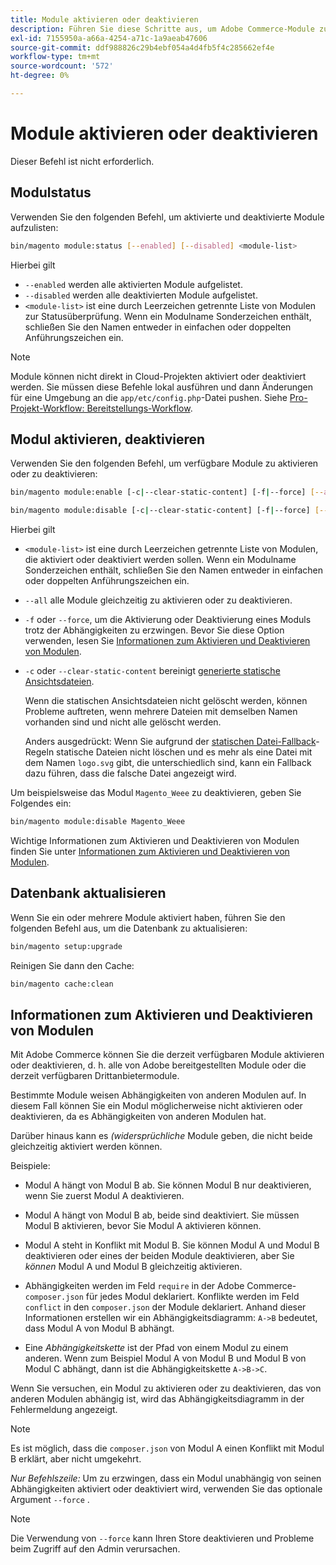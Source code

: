 ```yaml
---
title: Module aktivieren oder deaktivieren
description: Führen Sie diese Schritte aus, um Adobe Commerce-Module zu verwalten.
exl-id: 7155950a-a66a-4254-a71c-1a9aeab47606
source-git-commit: ddf988826c29b4ebf054a4d4fb5f4c285662ef4e
workflow-type: tm+mt
source-wordcount: '572'
ht-degree: 0%

---
```


# Module aktivieren oder deaktivieren

Dieser Befehl ist nicht erforderlich.

## Modulstatus

Verwenden Sie den folgenden Befehl, um aktivierte und deaktivierte Module aufzulisten:

```bash
bin/magento module:status [--enabled] [--disabled] <module-list>
```

Hierbei gilt

* `--enabled` werden alle aktivierten Module aufgelistet.
* `--disabled` werden alle deaktivierten Module aufgelistet.
* `<module-list>` ist eine durch Leerzeichen getrennte Liste von Modulen zur Statusüberprüfung. Wenn ein Modulname Sonderzeichen enthält, schließen Sie den Namen entweder in einfachen oder doppelten Anführungszeichen ein.

>[!NOTE]
>
>Module können nicht direkt in Cloud-Projekten aktiviert oder deaktiviert werden. Sie müssen diese Befehle lokal ausführen und dann Änderungen für eine Umgebung an die `app/etc/config.php`-Datei pushen. Siehe [Pro-Projekt-Workflow: Bereitstellungs-Workflow](https://experienceleague.adobe.com/docs/commerce-cloud-service/user-guide/architecture/pro-develop-deploy-workflow.html#deployment-workflow).

## Modul aktivieren, deaktivieren

Verwenden Sie den folgenden Befehl, um verfügbare Module zu aktivieren oder zu deaktivieren:

```bash
bin/magento module:enable [-c|--clear-static-content] [-f|--force] [--all] <module-list>
```

```bash
bin/magento module:disable [-c|--clear-static-content] [-f|--force] [--all] <module-list>
```

Hierbei gilt

* `<module-list>` ist eine durch Leerzeichen getrennte Liste von Modulen, die aktiviert oder deaktiviert werden sollen. Wenn ein Modulname Sonderzeichen enthält, schließen Sie den Namen entweder in einfachen oder doppelten Anführungszeichen ein.
* `--all` alle Module gleichzeitig zu aktivieren oder zu deaktivieren.
* `-f` oder `--force`, um die Aktivierung oder Deaktivierung eines Moduls trotz der Abhängigkeiten zu erzwingen. Bevor Sie diese Option verwenden, lesen Sie [Informationen zum Aktivieren und Deaktivieren von Modulen](#about-enabling-and-disabling-modules).
* `-c` oder `--clear-static-content` bereinigt [generierte statische Ansichtsdateien](../../configuration/cli/static-view-file-deployment.md).

  Wenn die statischen Ansichtsdateien nicht gelöscht werden, können Probleme auftreten, wenn mehrere Dateien mit demselben Namen vorhanden sind und nicht alle gelöscht werden.

  Anders ausgedrückt: Wenn Sie aufgrund der [statischen Datei-Fallback](../../configuration/cli/static-view-file-deployment.md)-Regeln statische Dateien nicht löschen und es mehr als eine Datei mit dem Namen `logo.svg` gibt, die unterschiedlich sind, kann ein Fallback dazu führen, dass die falsche Datei angezeigt wird.

Um beispielsweise das Modul `Magento_Weee` zu deaktivieren, geben Sie Folgendes ein:

```bash
bin/magento module:disable Magento_Weee
```

Wichtige Informationen zum Aktivieren und Deaktivieren von Modulen finden Sie unter [Informationen zum Aktivieren und Deaktivieren von Modulen](#about-enabling-and-disabling-modules).

## Datenbank aktualisieren

Wenn Sie ein oder mehrere Module aktiviert haben, führen Sie den folgenden Befehl aus, um die Datenbank zu aktualisieren:

```bash
bin/magento setup:upgrade
```

Reinigen Sie dann den Cache:

```bash
bin/magento cache:clean
```

## Informationen zum Aktivieren und Deaktivieren von Modulen

Mit Adobe Commerce können Sie die derzeit verfügbaren Module aktivieren oder deaktivieren, d. h. alle von Adobe bereitgestellten Module oder die derzeit verfügbaren Drittanbietermodule.

Bestimmte Module weisen Abhängigkeiten von anderen Modulen auf. In diesem Fall können Sie ein Modul möglicherweise nicht aktivieren oder deaktivieren, da es Abhängigkeiten von anderen Modulen hat.

Darüber hinaus kann es *(widersprüchliche* Module geben, die nicht beide gleichzeitig aktiviert werden können.

Beispiele:

* Modul A hängt von Modul B ab. Sie können Modul B nur deaktivieren, wenn Sie zuerst Modul A deaktivieren.

* Modul A hängt von Modul B ab, beide sind deaktiviert. Sie müssen Modul B aktivieren, bevor Sie Modul A aktivieren können.

* Modul A steht in Konflikt mit Modul B. Sie können Modul A und Modul B deaktivieren oder eines der beiden Module deaktivieren, aber Sie *können* Modul A und Modul B gleichzeitig aktivieren.

* Abhängigkeiten werden im Feld `require` in der Adobe Commerce-`composer.json` für jedes Modul deklariert. Konflikte werden im Feld `conflict` in den `composer.json` der Module deklariert. Anhand dieser Informationen erstellen wir ein Abhängigkeitsdiagramm: `A->B` bedeutet, dass Modul A von Modul B abhängt.

* Eine *Abhängigkeitskette* ist der Pfad von einem Modul zu einem anderen. Wenn zum Beispiel Modul A von Modul B und Modul B von Modul C abhängt, dann ist die Abhängigkeitskette `A->B->C`.

Wenn Sie versuchen, ein Modul zu aktivieren oder zu deaktivieren, das von anderen Modulen abhängig ist, wird das Abhängigkeitsdiagramm in der Fehlermeldung angezeigt.

>[!NOTE]
>
>Es ist möglich, dass die `composer.json` von Modul A einen Konflikt mit Modul B erklärt, aber nicht umgekehrt.

*Nur Befehlszeile:* Um zu erzwingen, dass ein Modul unabhängig von seinen Abhängigkeiten aktiviert oder deaktiviert wird, verwenden Sie das optionale Argument `--force` .

>[!NOTE]
>
>Die Verwendung von `--force` kann Ihren Store deaktivieren und Probleme beim Zugriff auf den Admin verursachen.
